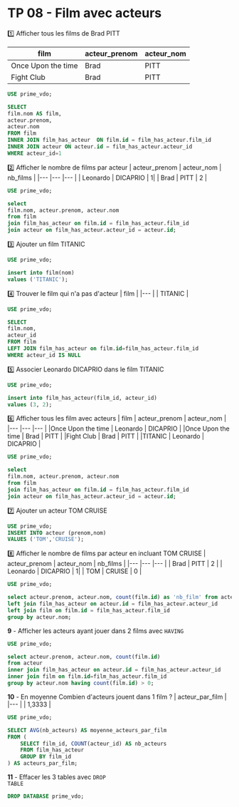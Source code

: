 # TP 08 - Film avec acteurs

:one: Afficher tous les films de Brad PITT 

| film | acteur_prenom | acteur_nom |
|--- |--- |--- |
|Once Upon the time |  Brad | PITT |
|Fight Club |  Brad | PITT |

```sql
USE prime_vdo;

SELECT 
film.nom AS film,
acteur.prenom,
acteur.nom
FROM film
INNER JOIN film_has_acteur  ON film.id = film_has_acteur.film_id
INNER JOIN acteur ON acteur.id = film_has_acteur.acteur_id
WHERE acteur_id=1
```

:two: Afficher le nombre de films par acteur
| acteur_prenom | acteur_nom |  nb_films | 
|--- |--- |--- |
|  Leonardo | DICAPRIO | 1|
| Brad | PITT | 2 |

```sql
USE prime_vdo;

select 
film.nom, acteur.prenom, acteur.nom 
from film
join film_has_acteur on film.id = film_has_acteur.film_id
join acteur on film_has_acteur.acteur_id = acteur.id;
```

:three: Ajouter un film TITANIC
```sql
USE prime_vdo;

insert into film(nom)
values ('TITANIC');
```
  

:four: Trouver le film qui n'a pas d'acteur
| film | 
|--- |
|  TITANIC |

```sql
USE prime_vdo;

SELECT 
film.nom, 
acteur_id
FROM film
LEFT JOIN film_has_acteur on film.id=film_has_acteur.film_id
WHERE acteur_id IS NULL
```  
:five: Associer Leonardo DICAPRIO dans le film TITANIC  

```sql
USE prime_vdo;

insert into film_has_acteur(film_id, acteur_id)
values (3, 2);
```

:six: Afficher tous les film avec acteurs 
 | film | acteur_prenom | acteur_nom |
|--- |--- |--- |
|Once Upon the time |  Leonardo | DICAPRIO |
|Once Upon the time |  Brad | PITT |
|Fight Club |  Brad | PITT |
|TITANIC |  Leonardo | DICAPRIO |

```sql
USE prime_vdo;

select 
film.nom, acteur.prenom, acteur.nom 
from film
join film_has_acteur on film.id = film_has_acteur.film_id
join acteur on film_has_acteur.acteur_id = acteur.id;
```  

:seven: Ajouter un acteur TOM CRUISE  
```sql
USE prime_vdo;
INSERT INTO acteur (prenom,nom) 
VALUES ('TOM','CRUISE');
```

:eight: Afficher le nombre de films par acteur en incluant TOM CRUISE
| acteur_prenom | acteur_nom |  nb_films | 
|--- |--- |--- |
| Brad | PITT | 2 |
|  Leonardo | DICAPRIO | 1|
| TOM | CRUISE | 0 |

```sql
USE prime_vdo;

select acteur.prenom, acteur.nom, count(film.id) as 'nb_film' from acteur
left join film_has_acteur on acteur.id = film_has_acteur.acteur_id
left join film on film.id = film_has_acteur.film_id
group by acteur.nom;
```

**9** - Afficher les acteurs ayant jouer dans 2 films avec <code>HAVING</code>

```sql
USE prime_vdo;

select acteur.prenom, acteur.nom, count(film.id)
from acteur 
inner join film_has_acteur on acteur.id = film_has_acteur.acteur_id
inner join film on film.id=film_has_acteur.film_id
group by acteur.nom having count(film.id) > 0;
```  

**10** - En moyenne Combien d'acteurs jouent dans 1 film ?
| acteur_par_film |
|--- |
| 1,3333 |

```sql
USE prime_vdo;

SELECT AVG(nb_acteurs) AS moyenne_acteurs_par_film
FROM (
    SELECT film_id, COUNT(acteur_id) AS nb_acteurs
    FROM film_has_acteur
    GROUP BY film_id
) AS acteurs_par_film;
```  

**11** - Effacer les 3 tables avec <code>DROP TABLE</code>  

```sql
DROP DATABASE prime_vdo;
```
